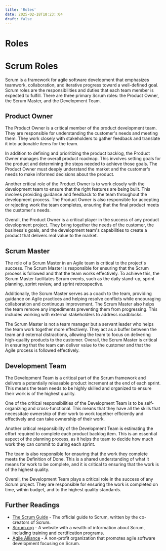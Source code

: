 ```yaml
---
title: 'Roles'
date: 2025-02-18T18:23::04
draft: false
---
```


# Roles

# Scrum Roles

Scrum is a framework for agile software development that emphasizes teamwork, collaboration, and iterative progress toward a well-defined goal. Scrum roles are the responsibilities and duties that each team member is expected to fulfill. There are three primary Scrum roles: the Product Owner, the Scrum Master, and the Development Team.

## Product Owner

The Product Owner is a critical member of the product development team. They are responsible for understanding the customer's needs and meeting them. They work closely with stakeholders to gather feedback and translate it into actionable items for the team.

In addition to defining and prioritizing the product backlog, the Product Owner manages the overall product roadmap. This involves setting goals for the product and determining the steps needed to achieve those goals. The Product Owner must deeply understand the market and the customer's needs to make informed decisions about the product.

Another critical role of the Product Owner is to work closely with the development team to ensure that the right features are being built. This involves providing guidance and feedback to the team throughout the development process. The Product Owner is also responsible for accepting or rejecting work the team completes, ensuring that the final product meets the customer's needs.

Overall, the Product Owner is a critical player in the success of any product development project. They bring together the needs of the customer, the business's goals, and the development team's capabilities to create a product that delivers real value to the market.

## Scrum Master

The role of a Scrum Master in an Agile team is critical to the project's success. The Scrum Master is responsible for ensuring that the Scrum process is followed and that the team works effectively. To achieve this, the Scrum Master facilitates Scrum events, such as the daily stand-up, sprint planning, sprint review, and sprint retrospective.

Additionally, the Scrum Master serves as a coach to the team, providing guidance on Agile practices and helping resolve conflicts while encouraging collaboration and continuous improvement. The Scrum Master also helps the team remove any impediments preventing them from progressing. This includes working with external stakeholders to address roadblocks.

The Scrum Master is not a team manager but a servant leader who helps the team work together more effectively. They act as a buffer between the team and external distractions, allowing the team to focus on delivering high-quality products to the customer. Overall, the Scrum Master is critical in ensuring that the team can deliver value to the customer and that the Agile process is followed effectively.

## Development Team

The Development Team is a critical part of the Scrum framework and delivers a potentially releasable product increment at the end of each sprint. This means the team needs to be highly skilled and organized to ensure their work is of the highest quality.

One of the critical responsibilities of the Development Team is to be self-organizing and cross-functional. This means that they have all the skills that necessitate ownership of their work to work together efficiently and effectively and can take ownership of their work.

Another critical responsibility of the Development Team is estimating the effort required to complete each product backlog item. This is an essential aspect of the planning process, as it helps the team to decide how much work they can commit to during each sprint.

The team is also responsible for ensuring that the work they complete meets the Definition of Done. This is a shared understanding of what it means for work to be complete, and it is critical to ensuring that the work is of the highest quality.

Overall, the Development Team plays a critical role in the success of any Scrum project. They are responsible for ensuring the work is completed on time, within budget, and to the highest quality standards.

## Further Readings

- [The Scrum Guide](https://scrumguides.org/scrum-guide.html) - The official guide to Scrum, written by the co-creators of Scrum.
- [Scrum.org](https://www.scrum.org/) - A website with a wealth of information about Scrum, including training and certification programs.
- [Agile Alliance](https://www.agilealliance.org/) - A non-profit organization that promotes agile software development focusing on Scrum.
